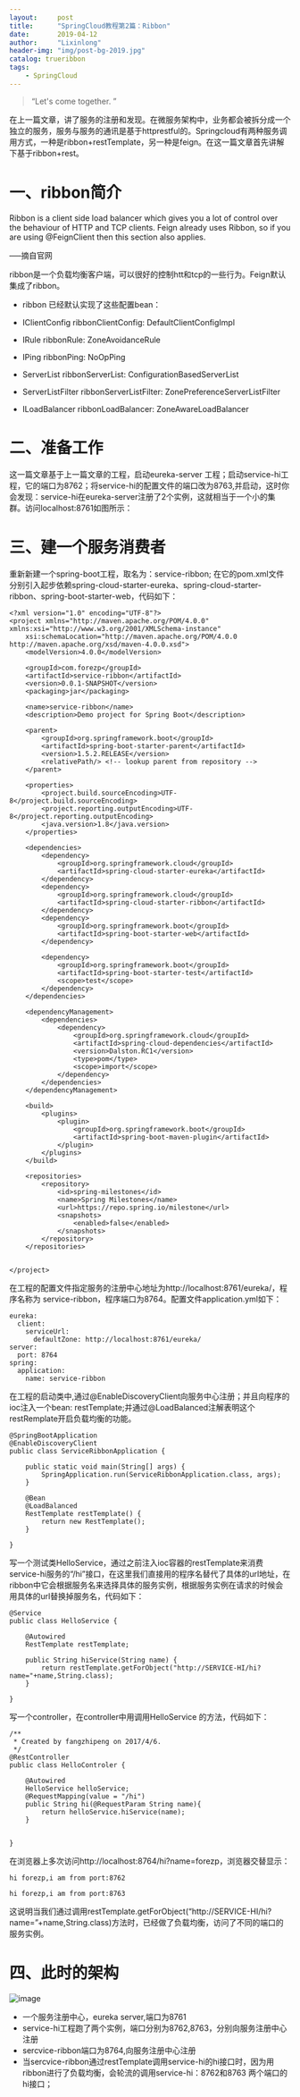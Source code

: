 ```yaml
---
layout:     post
title:      "SpringCloud教程第2篇：Ribbon"
date:       2019-04-12
author:     "Lixinlong"
header-img: "img/post-bg-2019.jpg"
catalog: trueribbon
tags:
    - SpringCloud
---
```


> “Let's come together. ”

在上一篇文章，讲了服务的注册和发现。在微服务架构中，业务都会被拆分成一个独立的服务，服务与服务的通讯是基于httprestful的。Springcloud有两种服务调用方式，一种是ribbon+restTemplate，另一种是feign。在这一篇文章首先讲解下基于ribbon+rest。

# 一、ribbon简介
Ribbon is a client side load balancer which gives you a lot of control over the behaviour of HTTP and TCP clients. Feign already uses Ribbon, so if you are using @FeignClient then this section also applies.

—–摘自官网

ribbon是一个负载均衡客户端，可以很好的控制htt和tcp的一些行为。Feign默认集成了ribbon。

+ ribbon 已经默认实现了这些配置bean：

+ IClientConfig ribbonClientConfig: DefaultClientConfigImpl

+ IRule ribbonRule: ZoneAvoidanceRule

+ IPing ribbonPing: NoOpPing

+ ServerList ribbonServerList: ConfigurationBasedServerList

+ ServerListFilter ribbonServerListFilter: ZonePreferenceServerListFilter

+ ILoadBalancer ribbonLoadBalancer: ZoneAwareLoadBalancer

# 二、准备工作
这一篇文章基于上一篇文章的工程，启动eureka-server 工程；启动service-hi工程，它的端口为8762；将service-hi的配置文件的端口改为8763,并启动，这时你会发现：service-hi在eureka-server注册了2个实例，这就相当于一个小的集群。访问localhost:8761如图所示：



# 三、建一个服务消费者
重新新建一个spring-boot工程，取名为：service-ribbon; 在它的pom.xml文件分别引入起步依赖spring-cloud-starter-eureka、spring-cloud-starter-ribbon、spring-boot-starter-web，代码如下：
```
<?xml version="1.0" encoding="UTF-8"?>
<project xmlns="http://maven.apache.org/POM/4.0.0" xmlns:xsi="http://www.w3.org/2001/XMLSchema-instance"
	xsi:schemaLocation="http://maven.apache.org/POM/4.0.0 http://maven.apache.org/xsd/maven-4.0.0.xsd">
	<modelVersion>4.0.0</modelVersion>

	<groupId>com.forezp</groupId>
	<artifactId>service-ribbon</artifactId>
	<version>0.0.1-SNAPSHOT</version>
	<packaging>jar</packaging>

	<name>service-ribbon</name>
	<description>Demo project for Spring Boot</description>

	<parent>
		<groupId>org.springframework.boot</groupId>
		<artifactId>spring-boot-starter-parent</artifactId>
		<version>1.5.2.RELEASE</version>
		<relativePath/> <!-- lookup parent from repository -->
	</parent>

	<properties>
		<project.build.sourceEncoding>UTF-8</project.build.sourceEncoding>
		<project.reporting.outputEncoding>UTF-8</project.reporting.outputEncoding>
		<java.version>1.8</java.version>
	</properties>

	<dependencies>
		<dependency>
			<groupId>org.springframework.cloud</groupId>
			<artifactId>spring-cloud-starter-eureka</artifactId>
		</dependency>
		<dependency>
			<groupId>org.springframework.cloud</groupId>
			<artifactId>spring-cloud-starter-ribbon</artifactId>
		</dependency>
		<dependency>
			<groupId>org.springframework.boot</groupId>
			<artifactId>spring-boot-starter-web</artifactId>
		</dependency>

		<dependency>
			<groupId>org.springframework.boot</groupId>
			<artifactId>spring-boot-starter-test</artifactId>
			<scope>test</scope>
		</dependency>
	</dependencies>

	<dependencyManagement>
		<dependencies>
			<dependency>
				<groupId>org.springframework.cloud</groupId>
				<artifactId>spring-cloud-dependencies</artifactId>
				<version>Dalston.RC1</version>
				<type>pom</type>
				<scope>import</scope>
			</dependency>
		</dependencies>
	</dependencyManagement>

	<build>
		<plugins>
			<plugin>
				<groupId>org.springframework.boot</groupId>
				<artifactId>spring-boot-maven-plugin</artifactId>
			</plugin>
		</plugins>
	</build>

	<repositories>
		<repository>
			<id>spring-milestones</id>
			<name>Spring Milestones</name>
			<url>https://repo.spring.io/milestone</url>
			<snapshots>
				<enabled>false</enabled>
			</snapshots>
		</repository>
	</repositories>


</project>
```

在工程的配置文件指定服务的注册中心地址为http://localhost:8761/eureka/，程序名称为 service-ribbon，程序端口为8764。配置文件application.yml如下：
```
eureka:
  client:
    serviceUrl:
      defaultZone: http://localhost:8761/eureka/
server:
  port: 8764
spring:
  application:
    name: service-ribbon
```
在工程的启动类中,通过@EnableDiscoveryClient向服务中心注册；并且向程序的ioc注入一个bean: restTemplate;并通过@LoadBalanced注解表明这个restRemplate开启负载均衡的功能。
```
@SpringBootApplication
@EnableDiscoveryClient
public class ServiceRibbonApplication {

	public static void main(String[] args) {
		SpringApplication.run(ServiceRibbonApplication.class, args);
	}

	@Bean
	@LoadBalanced
	RestTemplate restTemplate() {
		return new RestTemplate();
	}

}
```
写一个测试类HelloService，通过之前注入ioc容器的restTemplate来消费service-hi服务的“/hi”接口，在这里我们直接用的程序名替代了具体的url地址，在ribbon中它会根据服务名来选择具体的服务实例，根据服务实例在请求的时候会用具体的url替换掉服务名，代码如下：
```
@Service
public class HelloService {

    @Autowired
    RestTemplate restTemplate;

    public String hiService(String name) {
        return restTemplate.getForObject("http://SERVICE-HI/hi?name="+name,String.class);
    }

}
```
写一个controller，在controller中用调用HelloService 的方法，代码如下：

```
/**
 * Created by fangzhipeng on 2017/4/6.
 */
@RestController
public class HelloControler {

    @Autowired
    HelloService helloService;
    @RequestMapping(value = "/hi")
    public String hi(@RequestParam String name){
        return helloService.hiService(name);
    }


}
```
在浏览器上多次访问http://localhost:8764/hi?name=forezp，浏览器交替显示：
```
hi forezp,i am from port:8762

hi forezp,i am from port:8763
```
这说明当我们通过调用restTemplate.getForObject(“http://SERVICE-HI/hi?name=”+name,String.class)方法时，已经做了负载均衡，访问了不同的端口的服务实例。

# 四、此时的架构
![image](https://upload-images.jianshu.io/upload_images/2279594-9f10b702188a129d.png)

+ 一个服务注册中心，eureka server,端口为8761
+ service-hi工程跑了两个实例，端口分别为8762,8763，分别向服务注册中心注册
+ sercvice-ribbon端口为8764,向服务注册中心注册
+ 当sercvice-ribbon通过restTemplate调用service-hi的hi接口时，因为用ribbon进行了负载均衡，会轮流的调用service-hi：8762和8763 两个端口的hi接口；
